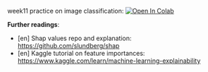 week11 practice on image classification:
[![Open In Colab](https://colab.research.google.com/assets/colab-badge.svg)](https://colab.research.google.com/github/girafe-ai/ml-mipt/blob/basic_s21/week0_12_feature_importances/practice_feature_importance_exercises.ipynb)

**Further readings**:

- [en] Shap values repo and explanation: https://github.com/slundberg/shap
- [en] Kaggle tutorial on feature importances:
  https://www.kaggle.com/learn/machine-learning-explainability
